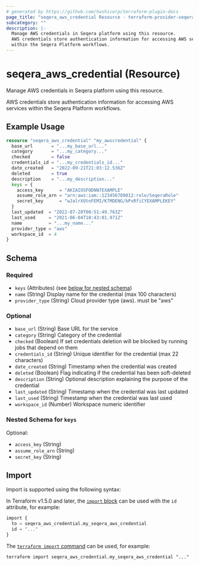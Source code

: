 ```yaml
---
# generated by https://github.com/hashicorp/terraform-plugin-docs
page_title: "seqera_aws_credential Resource - terraform-provider-seqera"
subcategory: ""
description: |-
  Manage AWS credentials in Seqera platform using this resource.
  AWS credentials store authentication information for accessing AWS services
  within the Seqera Platform workflows.
---
```


# seqera_aws_credential (Resource)

Manage AWS credentials in Seqera platform using this resource.

AWS credentials store authentication information for accessing AWS services
within the Seqera Platform workflows.

## Example Usage

```terraform
resource "seqera_aws_credential" "my_awscredential" {
  base_url       = "...my_base_url..."
  category       = "...my_category..."
  checked        = false
  credentials_id = "...my_credentials_id..."
  date_created   = "2022-09-21T21:03:12.536Z"
  deleted        = true
  description    = "...my_description..."
  keys = {
    access_key      = "AKIAIOSFODNN7EXAMPLE"
    assume_role_arn = "arn:aws:iam::123456789012:role/SeqeraRole"
    secret_key      = "wJalrXUtnFEMI/K7MDENG/bPxRfiCYEXAMPLEKEY"
  }
  last_updated  = "2022-07-20T00:51:49.763Z"
  last_used     = "2021-06-04T18:43:01.971Z"
  name          = "...my_name..."
  provider_type = "aws"
  workspace_id  = 4
}
```

<!-- schema generated by tfplugindocs -->
## Schema

### Required

- `keys` (Attributes) (see [below for nested schema](#nestedatt--keys))
- `name` (String) Display name for the credential (max 100 characters)
- `provider_type` (String) Cloud provider type (aws). must be "aws"

### Optional

- `base_url` (String) Base URL for the service
- `category` (String) Category of the credential
- `checked` (Boolean) If set credentials deletion will be blocked by running jobs that depend on them
- `credentials_id` (String) Unique identifier for the credential (max 22 characters)
- `date_created` (String) Timestamp when the credential was created
- `deleted` (Boolean) Flag indicating if the credential has been soft-deleted
- `description` (String) Optional description explaining the purpose of the credential
- `last_updated` (String) Timestamp when the credential was last updated
- `last_used` (String) Timestamp when the credential was last used
- `workspace_id` (Number) Workspace numeric identifier

<a id="nestedatt--keys"></a>
### Nested Schema for `keys`

Optional:

- `access_key` (String)
- `assume_role_arn` (String)
- `secret_key` (String)

## Import

Import is supported using the following syntax:

In Terraform v1.5.0 and later, the [`import` block](https://developer.hashicorp.com/terraform/language/import) can be used with the `id` attribute, for example:

```terraform
import {
  to = seqera_aws_credential.my_seqera_aws_credential
  id = "..."
}
```

The [`terraform import` command](https://developer.hashicorp.com/terraform/cli/commands/import) can be used, for example:

```shell
terraform import seqera_aws_credential.my_seqera_aws_credential "..."
```
